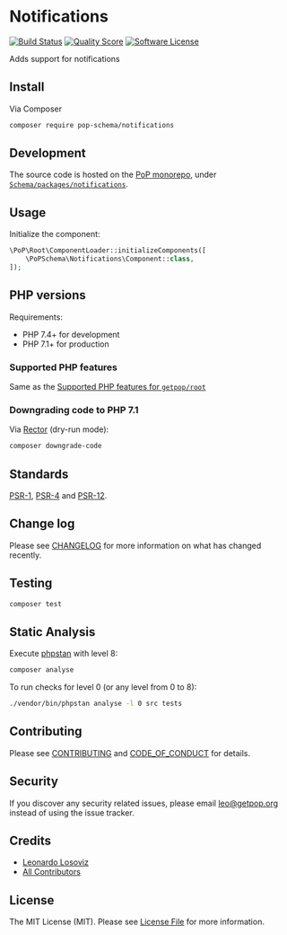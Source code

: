 # Notifications

[![Build Status][ico-travis]][link-travis]
[![Quality Score][ico-code-quality]][link-code-quality]
[![Software License][ico-license]](LICENSE.md)

<!--
[![Latest Version on Packagist][ico-version]][link-packagist]
[![Coverage Status][ico-scrutinizer]][link-scrutinizer]
[![Total Downloads][ico-downloads]][link-downloads]
-->

Adds support for notifications

## Install

Via Composer

``` bash
composer require pop-schema/notifications
```

## Development

The source code is hosted on the [PoP monorepo](https://github.com/leoloso/PoP), under [`Schema/packages/notifications`](https://github.com/leoloso/PoP/tree/master/layers/Schema/packages/notifications).

## Usage

Initialize the component:

``` php
\PoP\Root\ComponentLoader::initializeComponents([
    \PoPSchema\Notifications\Component::class,
]);
```

## PHP versions

Requirements:

- PHP 7.4+ for development
- PHP 7.1+ for production

### Supported PHP features

Same as the [Supported PHP features for `getpop/root`](https://github.com/getpop/root/#supported-php-features)

### Downgrading code to PHP 7.1

Via [Rector](https://github.com/rectorphp/rector) (dry-run mode):

```bash
composer downgrade-code
```

## Standards

[PSR-1](https://www.php-fig.org/psr/psr-1), [PSR-4](https://www.php-fig.org/psr/psr-4) and [PSR-12](https://www.php-fig.org/psr/psr-12).

## Change log

Please see [CHANGELOG](CHANGELOG.md) for more information on what has changed recently.

## Testing

``` bash
composer test
```

## Static Analysis

Execute [phpstan](https://github.com/phpstan/phpstan) with level 8:

``` bash
composer analyse
```

To run checks for level 0 (or any level from 0 to 8):

``` bash
./vendor/bin/phpstan analyse -l 0 src tests
```

## Contributing

Please see [CONTRIBUTING](CONTRIBUTING.md) and [CODE_OF_CONDUCT](CODE_OF_CONDUCT.md) for details.

## Security

If you discover any security related issues, please email leo@getpop.org instead of using the issue tracker.

## Credits

- [Leonardo Losoviz][link-author]
- [All Contributors][link-contributors]

## License

The MIT License (MIT). Please see [License File](LICENSE.md) for more information.

[ico-version]: https://img.shields.io/packagist/v/pop-schema/notifications.svg?style=flat-square
[ico-license]: https://img.shields.io/badge/license-MIT-brightgreen.svg?style=flat-square
[ico-travis]: https://img.shields.io/travis/pop-schema/notifications/master.svg?style=flat-square
[ico-scrutinizer]: https://img.shields.io/scrutinizer/coverage/g/pop-schema/notifications.svg?style=flat-square
[ico-code-quality]: https://img.shields.io/scrutinizer/g/pop-schema/notifications.svg?style=flat-square
[ico-downloads]: https://img.shields.io/packagist/dt/pop-schema/notifications.svg?style=flat-square

[link-packagist]: https://packagist.org/packages/pop-schema/notifications
[link-travis]: https://travis-ci.org/pop-schema/notifications
[link-scrutinizer]: https://scrutinizer-ci.com/g/pop-schema/notifications/code-structure
[link-code-quality]: https://scrutinizer-ci.com/g/pop-schema/notifications
[link-downloads]: https://packagist.org/packages/pop-schema/notifications
[link-author]: https://github.com/leoloso
[link-contributors]: ../../../../../../contributors
